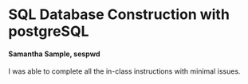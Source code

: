 # SQL Database Construction with postgreSQL
#### Samantha Sample, sespwd

I was able to complete all the in-class instructions with minimal issues.
